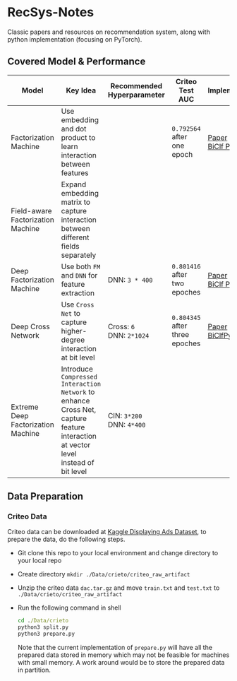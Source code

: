 # RecSys-Notes

Classic papers and resources on recommendation system, along with python implementation (focusing on PyTorch).

## Covered Model & Performance

Model | Key Idea | Recommended Hyperparameter | Criteo Test AUC | Implementation
--- | --- | --- | --- | ---
Factorization Machine | Use embedding and dot product to learn interaction between features | | `0.792564` after one epoch | [Paper](https://github.com/ywu94/RecSys-Notes/blob/master/Papers/Factorization%20Machine.pdf)<br/>[BiClf PyTorch](https://github.com/ywu94/RecSys-Notes/blob/master/Implementations/FM_BinClf_Torch.py)
Field-aware Factorization Machine | Expand embedding matrix to capture interaction between different fields separately | | | | [Paper](https://github.com/ywu94/RecSys-Notes/blob/master/Papers/Field-aware%20Factorization%20Machine.pdf)
Deep Factorization Machine | Use both `FM` and `DNN` for feature extraction | DNN: `3 * 400`| `0.801416` after two epoches | [Paper](https://github.com/ywu94/RecSys-Notes/blob/master/Papers/DeepFM-%20A%20Factorization-Machine%20based%20Neural%20Network%20for%20CTR%20Prediction.pdf)<br/>[BiClf PyTorch](https://github.com/ywu94/RecSys-Notes/blob/master/Implementations/DeepFM_BinClf_Torch.py)
Deep Cross Network | Use `Cross Net` to capture higher-degree interaction at bit level | Cross: `6`<br/>DNN: `2*1024`| `0.804345` after three epoches | [Paper](https://github.com/ywu94/RecSys-Notes/blob/master/Papers/Deep%20%26%20Cross%20Network%20for%20Ads%20Click%20Prediction.pdf)<br/>[BiClfPyTorch](https://github.com/ywu94/RecSys-Notes/blob/master/Implementations/DCN_BinClf_Torch.py)
Extreme Deep Factorization Machine | Introduce `Compressed Interaction Network` to enhance Cross Net, capture feature interaction at vector level instead of bit level | CIN: `3*200`<br/>DNN: `4*400`| | 

## Data Preparation

### Criteo Data

Criteo data can be downloaded at [Kaggle Displaying Ads Dataset](http://labs.criteo.com/2014/02/download-kaggle-display-advertising-challenge-dataset/), to prepare the data, do the following steps.

* Git clone this repo to your local environment and change directory to your local repo

* Create directory `mkdir ./Data/crieto/criteo_raw_artifact`

* Unzip the criteo data `dac.tar.gz` and move `train.txt` and `test.txt` to `./Data/crieto/criteo_raw_artifact`

* Run the following command in shell

   ```bat
   cd ./Data/crieto
   python3 split.py
   python3 prepare.py
   ```
   
   Note that the current implementation of `prepare.py` will have all the prepared data stored in memory which may not be feasible for machines with small memory. A work around would be to store the prepared data in partition.

